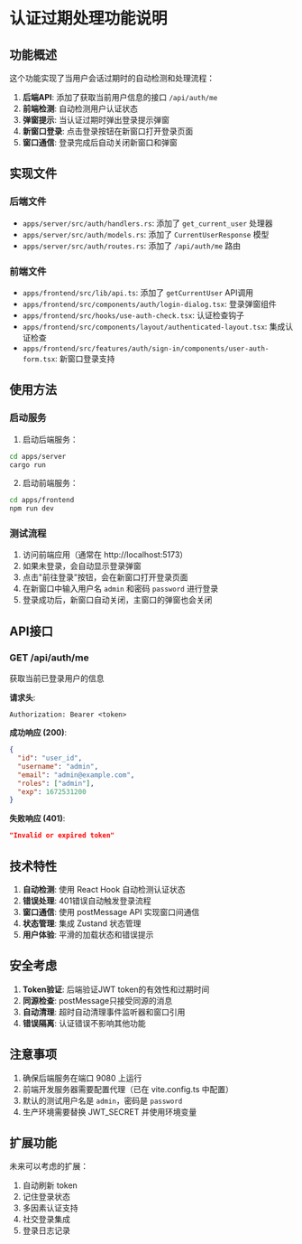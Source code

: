 # 认证过期处理功能说明

## 功能概述

这个功能实现了当用户会话过期时的自动检测和处理流程：

1. **后端API**: 添加了获取当前用户信息的接口 `/api/auth/me`
2. **前端检测**: 自动检测用户认证状态
3. **弹窗提示**: 当认证过期时弹出登录提示弹窗
4. **新窗口登录**: 点击登录按钮在新窗口打开登录页面
5. **窗口通信**: 登录完成后自动关闭新窗口和弹窗

## 实现文件

### 后端文件
- `apps/server/src/auth/handlers.rs`: 添加了 `get_current_user` 处理器
- `apps/server/src/auth/models.rs`: 添加了 `CurrentUserResponse` 模型
- `apps/server/src/auth/routes.rs`: 添加了 `/api/auth/me` 路由

### 前端文件
- `apps/frontend/src/lib/api.ts`: 添加了 `getCurrentUser` API调用
- `apps/frontend/src/components/auth/login-dialog.tsx`: 登录弹窗组件
- `apps/frontend/src/hooks/use-auth-check.tsx`: 认证检查钩子
- `apps/frontend/src/components/layout/authenticated-layout.tsx`: 集成认证检查
- `apps/frontend/src/features/auth/sign-in/components/user-auth-form.tsx`: 新窗口登录支持

## 使用方法

### 启动服务
1. 启动后端服务：
```bash
cd apps/server
cargo run
```

2. 启动前端服务：
```bash
cd apps/frontend
npm run dev
```

### 测试流程
1. 访问前端应用（通常在 http://localhost:5173）
2. 如果未登录，会自动显示登录弹窗
3. 点击"前往登录"按钮，会在新窗口打开登录页面
4. 在新窗口中输入用户名 `admin` 和密码 `password` 进行登录
5. 登录成功后，新窗口自动关闭，主窗口的弹窗也会关闭

## API接口

### GET /api/auth/me
获取当前已登录用户的信息

**请求头**:
```
Authorization: Bearer <token>
```

**成功响应 (200)**:
```json
{
  "id": "user_id",
  "username": "admin",
  "email": "admin@example.com",
  "roles": ["admin"],
  "exp": 1672531200
}
```

**失败响应 (401)**:
```json
"Invalid or expired token"
```

## 技术特性

1. **自动检测**: 使用 React Hook 自动检测认证状态
2. **错误处理**: 401错误自动触发登录流程
3. **窗口通信**: 使用 postMessage API 实现窗口间通信
4. **状态管理**: 集成 Zustand 状态管理
5. **用户体验**: 平滑的加载状态和错误提示

## 安全考虑

1. **Token验证**: 后端验证JWT token的有效性和过期时间
2. **同源检查**: postMessage只接受同源的消息
3. **自动清理**: 超时自动清理事件监听器和窗口引用
4. **错误隔离**: 认证错误不影响其他功能

## 注意事项

1. 确保后端服务在端口 9080 上运行
2. 前端开发服务器需要配置代理（已在 vite.config.ts 中配置）
3. 默认的测试用户名是 `admin`，密码是 `password`
4. 生产环境需要替换 JWT_SECRET 并使用环境变量

## 扩展功能

未来可以考虑的扩展：
1. 自动刷新 token
2. 记住登录状态
3. 多因素认证支持
4. 社交登录集成
5. 登录日志记录